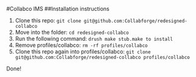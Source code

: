 #Collabco IMS
##Installation instructions

1. Clone this repo: `git clone git@github.com:Collabforge/redesigned-collabco`
2. Move into the folder: `cd redesigned-collabco`
2. Run the following command: `drush make stub.make to install`
3. Remove profiles/collabco: `rm -rf profiles/collabco`
4. Clone this repo again into profiles/collabco: `git clone git@github.com:Collabforge/redesigned-collabco profiles/collabco`

Done!

